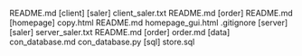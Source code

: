 README.md
[client]
    [saler]
        client_saler.txt
    README.md
    [order]
        README.md
    [homepage]
        copy.html
        README.md
        homepage_gui.html
.gitignore
[server]
    [saler]
        server_saler.txt
    README.md
    [order]
        order.md
    [data]
        con_database.md
        con_database.py
[sql]
    store.sql
